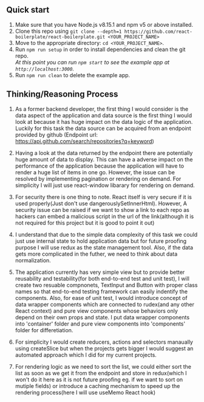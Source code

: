 ## Quick start

1.  Make sure that you have Node.js v8.15.1 and npm v5 or above installed.
2.  Clone this repo using `git clone --depth=1 https://github.com/react-boilerplate/react-boilerplate.git <YOUR_PROJECT_NAME>`
3.  Move to the appropriate directory: `cd <YOUR_PROJECT_NAME>`.<br />
4.  Run `npm run setup` in order to install dependencies and clean the git repo.<br />
    _At this point you can run `npm start` to see the example app at `http://localhost:3000`._
5.  Run `npm run clean` to delete the example app.

## Thinking/Reasoning Process
1. As a former backend developer, the first thing I would consider is the data aspect of the application and data source is the first thing I would look at because it has huge impact on the data logic of the application. Luckily for this task the data source can be acquired from an endpoint provided by github
(Endpoint url: https://api.github.com/search/repositories?q=keyword) 

2. Having a look at the data returned by the endpoint there are potentially huge amount of data to display. This can have a adverse impact on the performance of the application because the application will have to render a huge list of items in one go. However, the issue can be resolved by implementing pagination or rendering on demand. For simplicity I will just use react-window libarary for rendering on demand.

3. For security there is one thing to note. React itself is very secure if it is used properly(Just don't use dangerouslySetInnerHtml). However, A security issue can be raised if we want to show a link to each repo as hackers can embed a malicious script in the url of the link(although it is not required for this project but it is good to point it out)

4. I understand that due to the simple data complexity of this task we could just use internal state to hold application data but for future proofing purpose I will use redux as the state management tool. Also, if the data gets more complicated in the futher, we need to think about data normalization.

5. The application currently has very simple view but to provide better reusability and testability(for both end-to-end test and unit test), I will create two resuable compnonets, TextInput and Button with proper class names so that end-to-end testing framework can easily indentify the components. Also, for ease of unit test, I would introduce concept of data wrapper components which are connected to rudex(and any other React context) and pure view components whose behaviors only depend on their own props and state. I put data wrapper components into 'container' folder and pure view components into 'components' folder for differetiation.

6. For simplicity I would create reducers, actions and selectors manaually using createSlice but when the projects gets bigger I would suggest an automated approach which I did for my current projects.

6. For rendering logic as we need to sort the list, we could either sort the list as soon as we get it from the endpoint and store in redux(which I won't do it here as it is not future proofing eg. if we want to sort on mutiple fields) or introduce a caching mechanism to speed up the rendering process(here I will use useMemo React hook)



